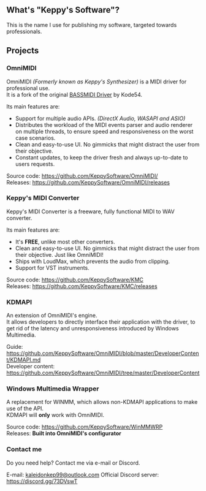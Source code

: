 ## What's "Keppy's Software"?
This is the name I use for publishing my software, targeted towards professionals.

## Projects
### OmniMIDI
OmniMIDI *(Formerly known as Keppy's Synthesizer)* is a MIDI driver for professional use.<br />
It is a fork of the original [BASSMIDI Driver](https://github.com/kode54/BASSMIDI-Driver) by Kode54.

Its main features are:
- Support for multiple audio APIs. *(DirectX Audio, WASAPI and ASIO)*
- Distributes the workload of the MIDI events parser and audio renderer on multiple threads, to ensure speed and responsiveness on the worst case scenarios.
- Clean and easy-to-use UI. No gimmicks that might distract the user from their objective.
- Constant updates, to keep the driver fresh and always up-to-date to users requests.

Source code: https://github.com/KeppySoftware/OmniMIDI/<br />
Releases: https://github.com/KeppySoftware/OmniMIDI/releases

### Keppy's MIDI Converter
Keppy's MIDI Converter is a freeware, fully functional MIDI to WAV converter.

Its main features are:
- It's **FREE**, unlike most other converters.
- Clean and easy-to-use UI. No gimmicks that might distract the user from their objective. Just like OmniMIDI!
- Ships with LoudMax, which prevents the audio from clipping.
- Support for VST instruments.

Source code: https://github.com/KeppySoftware/KMC<br />
Releases: https://github.com/KeppySoftware/KMC/releases

### KDMAPI
An extension of OmniMIDI's engine.<br />
It allows developers to directly interface their application with the driver, to get rid of the latency and unresponsiveness introduced by Windows Multimedia.

Guide: https://github.com/KeppySoftware/OmniMIDI/blob/master/DeveloperContent/KDMAPI.md<br />
Developer content: https://github.com/KeppySoftware/OmniMIDI/tree/master/DeveloperContent

### Windows Multimedia Wrapper
A replacement for WINMM, which allows non-KDMAPI applications to make use of the API.<br />
KDMAPI will **only** work with OmniMIDI.

Source code: https://github.com/KeppySoftware/WinMMWRP<br />
Releases: **Built into OmniMIDI's configurator**

### Contact me
Do you need help? Contact me via e-mail or Discord.

E-mail: [kaleidonkep99@outlook.com](mailto:kaleidonkep99@outlook.com)
Official Discord server: https://discord.gg/73DVswT
